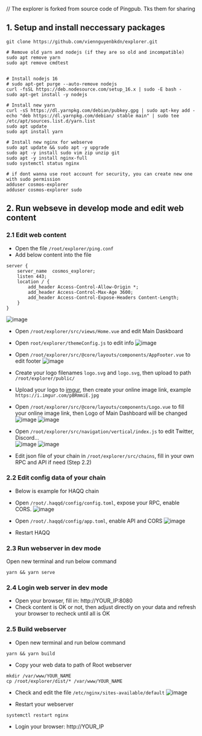 // The explorer is forked from source code of Pingpub. Tks them for sharing

## 1. Setup and install neccessary packages
```
git clone https://github.com/viennguyenbkdn/explorer.git

# Remove old yarn and nodejs (if they are so old and incompatible)
sudo apt remove yarn
sudo apt remove cmdtest


# Install nodejs 16
# sudo apt-get purge --auto-remove nodejs
curl -fsSL https://deb.nodesource.com/setup_16.x | sudo -E bash -
sudo apt-get install -y nodejs

# Install new yarn
curl -sS https://dl.yarnpkg.com/debian/pubkey.gpg | sudo apt-key add -
echo "deb https://dl.yarnpkg.com/debian/ stable main" | sudo tee /etc/apt/sources.list.d/yarn.list
sudo apt update
sudo apt install yarn

# Install new nginx for webserve
sudo apt update && sudo apt -y upgrade
sudo apt -y install sudo vim zip unzip git
sudo apt -y install nginx-full
sudo systemctl status nginx

# if dont wanna use root account for security, you can create new one with sudo permission
adduser cosmos-explorer
adduser cosmos-explorer sudo
```

## 2. Run webseve in develop mode and edit web content
### 2.1 Edit web content
- Open the file `/root/explorer/ping.conf`
- Add below content into the file
```
server {
    server_name  cosmos_explorer;
    listen 443;
    location / {
        add_header Access-Control-Allow-Origin *;
        add_header Access-Control-Max-Age 3600;
        add_header Access-Control-Expose-Headers Content-Length;
    }
}
```
![image](https://user-images.githubusercontent.com/91453629/190846058-844afa0f-32aa-4362-b991-da6372d939c8.png)

- Open `/root/explorer/src/views/Home.vue` and edit Main Daskboard

- Open `root/explorer/themeConfig.js` to edit info
![image](https://user-images.githubusercontent.com/91453629/190849173-8c15f665-71b5-44f4-98bb-f08401fc08a6.png)

- Open `/root/explorer/src/@core/layouts/components/AppFooter.vue` to edit footer
![image](https://user-images.githubusercontent.com/91453629/190849926-713fc134-c569-4c0d-8097-95e47bb399b8.png)

- Create your logo filenames `logo.svg` and `logo.svg`, then upload to path `/root/explorer/public/`

- Upload your logo to [imgur](https://imgur.com/), then create your online image link, example `https://i.imgur.com/pBRmmiE.jpg`
- Open `/root/explorer/src/@core/layouts/components/Logo.vue` to fill your online image link, then Logo of Main Dashboard will be changed
![image](https://user-images.githubusercontent.com/91453629/190850453-7794ca44-9830-4c1f-902c-8e33c2cdee2f.png)
![image](https://user-images.githubusercontent.com/91453629/190850419-859780c3-dd7b-403e-ade0-27ab7cf30111.png)

- Open `/root/explorer/src/navigation/vertical/index.js` to edit Twitter, Discord...  
![image](https://user-images.githubusercontent.com/91453629/191354013-5058783b-65e8-4011-af7b-5fde3862c742.png)
![image](https://user-images.githubusercontent.com/91453629/191354174-488acd87-565b-4c79-8c1c-00ea3e50c241.png)

- Edit json file of your chain in `/root/explorer/src/chains`, fill in your own RPC and API if need (Step 2.2)

### 2.2 Edit config data of your chain
* Below is example for HAQQ chain
- Open `/root/.haqqd/config/config.toml`, expose your RPC, enable CORS.
![image](https://user-images.githubusercontent.com/91453629/190851222-f458943d-7371-436b-8f23-3e2320d450b8.png)

- Open `/root/.haqqd/config/app.toml`, enable API and CORS
![image](https://user-images.githubusercontent.com/91453629/190851252-ea3d6a3b-46b1-49e9-bff8-de1fff904734.png)

- Restart HAQQ

### 2.3 Run webserver in dev mode
Open new terminal and run below command
```
yarn && yarn serve
```
### 2.4 Login web server in dev mode
- Open your browser, fill in: http://YOUR_IP:8080
- Check content is OK or not, then adjust directly on your data and refresh your browser to recheck until all is OK

### 2.5 Build webserver
- Open new terminal and run below command
```
yarn && yarn build
```
- Copy your web data to path of Root webserver
```
mkdir /var/www/YOUR_NAME
cp /root/explorer/dist/* /var/www/YOUR_NAME
```
- Check and edit the file `/etc/nginx/sites-available/default`
![image](https://user-images.githubusercontent.com/91453629/190851426-fc774f5a-f262-4b05-8e1b-e1aa45db2eaf.png)

- Restart your webserver
```
systemctl restart nginx
```

- Login your browser: http://YOUR_IP

